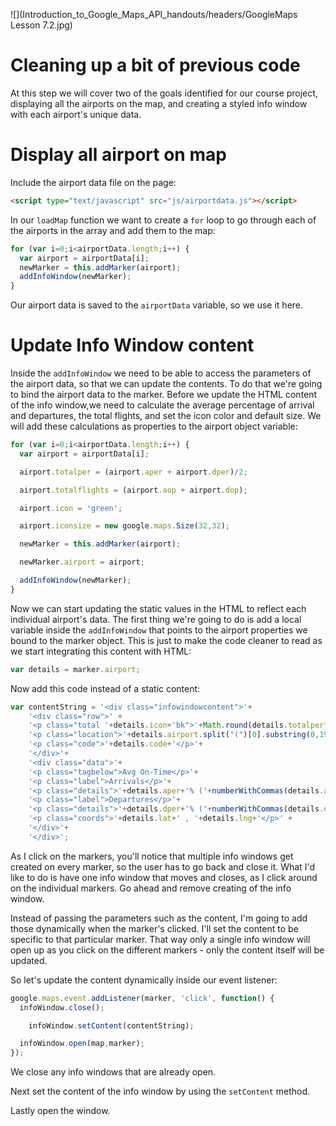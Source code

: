 ![](Introduction_to_Google_Maps_API_handouts/headers/GoogleMaps Lesson 7.2.jpg)
# Cleaning up a bit of previous code

At this step we will cover two of the goals identified for our course project, displaying all the airports on the map, and creating a styled info window with each airport's unique data.

# Display all airport on map

Include the airport data file on the page:

```html
<script type="text/javascript" src="js/airportdata.js"></script> 
```

In our `loadMap` function we want to create a `for` loop to go through each of the airports in the array and add them to the map:

```js
for (var i=0;i<airportData.length;i++) {
  var airport = airportData[i];
  newMarker = this.addMarker(airport);
  addInfoWindow(newMarker);
}
```

Our airport data is saved to the `airportData` variable, so we use it here.

# Update Info Window content

Inside the `addInfoWindow` we need to be able to access the parameters of the airport data, so that we can update the contents. To do that we're going to bind the airport data to the marker. Before we update the HTML content of the info window,we need to calculate the average percentage of arrival and departures, the total flights, and set the icon color and default size. We will add these calculations as properties to the airport object variable:

```js
for (var i=0;i<airportData.length;i++) {
  var airport = airportData[i];

  airport.totalper = (airport.aper + airport.dper)/2;

  airport.totalflights = (airport.aop + airport.dop);

  airport.icon = 'green';

  airport.iconsize = new google.maps.Size(32,32);

  newMarker = this.addMarker(airport);

  newMarker.airport = airport;

  addInfoWindow(newMarker);
}
```

Now we can start updating the static values in the HTML to reflect each individual airport's data. The first thing we're going to do is add a local variable inside the `addInfoWindow` that points to the airport properties we bound to the marker object. This is just to make the code cleaner to read as we start integrating this content with HTML:

```js
var details = marker.airport;
```

Now add this code instead of a static content:

```js
var contentString = '<div class="infowindowcontent">'+
    '<div class="row">' +
    '<p class="total '+details.icon+'bk">'+Math.round(details.totalper*10)/10+'%</p>'+
    '<p class="location">'+details.airport.split("(")[0].substring(0,19)+'</p>'+
    '<p class="code">'+details.code+'</p>'+
    '</div>'+
    '<div class="data">'+
    '<p class="tagbelow">Avg On-Time</p>'+
    '<p class="label">Arrivals</p>'+
    '<p class="details">'+details.aper+'% ('+numberWithCommas(details.aop)+')</p>' +
    '<p class="label">Departures</p>'+
    '<p class="details">'+details.dper+'% ('+numberWithCommas(details.dop)+')</p>' +
    '<p class="coords">'+details.lat+' , '+details.lng+'</p>' +
    '</div>'+
    '</div>';
```

As I click on the markers, you'll notice that multiple info windows get created on every marker, so the user has to go back and close it. What I'd like to do is have one info window that moves and closes, as I click around on the individual markers. Go ahead and remove creating of the info window.

Instead of passing the parameters such as the content, I'm going to add those dynamically when the marker's clicked. I'll set the content to be specific to that particular marker. That way only a single info window will open up as you click on the different markers - only the content itself will be updated.

So let's update the content dynamically inside our event listener:

```js
google.maps.event.addListener(marker, 'click', function() {
  infoWindow.close();

 	infoWindow.setContent(contentString);

  infoWindow.open(map,marker);
});
```

We close any info windows that are already open.

Next set the content of the info window by using the `setContent` method.

Lastly open the window.
